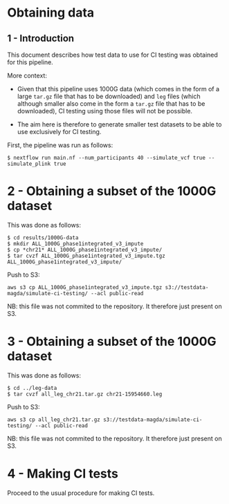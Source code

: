 # Obtaining data 

## 1 - Introduction

This document describes how test data to use for CI testing was obtained for this pipeline. 

More context:
- Given that this pipeline uses 1000G data (which comes in the form of a large `tar.gz` file that has to be downloaded) and `leg` files (which although smaller also come in the form a `tar.gz` file that has to be downloaded), CI testing using those files will not be possible.

- The aim here is therefore to generate smaller test datasets to be able to use exclusively for CI testing.

First, the pipeline was run as follows:
```
$ nextflow run main.nf --num_participants 40 --simulate_vcf true --simulate_plink true
```

# 2 - Obtaining a subset of the 1000G dataset

This was done as follows:
```
$ cd results/1000G-data
$ mkdir ALL_1000G_phase1integrated_v3_impute
$ cp *chr21* ALL_1000G_phase1integrated_v3_impute/
$ tar cvzf ALL_1000G_phase1integrated_v3_impute.tgz ALL_1000G_phase1integrated_v3_impute/
```

Push to S3:
```
aws s3 cp ALL_1000G_phase1integrated_v3_impute.tgz s3://testdata-magda/simulate-ci-testing/ --acl public-read
```

NB: this file was not commited to the repository. It therefore just present on S3.

# 3 - Obtaining a subset of the 1000G dataset

This was done as follows:
```
$ cd ../leg-data
$ tar cvzf all_leg_chr21.tar.gz chr21-15954660.leg
```

Push to S3:
```
aws s3 cp all_leg_chr21.tar.gz s3://testdata-magda/simulate-ci-testing/ --acl public-read
```

NB: this file was not commited to the repository. It therefore just present on S3.

# 4 - Making CI tests

Proceed to the usual procedure for making CI tests.


